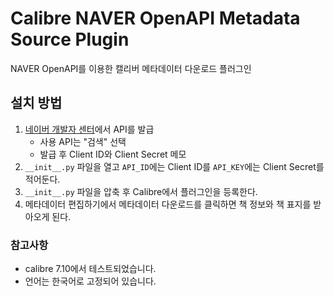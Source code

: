 # Calibre NAVER OpenAPI Metadata Source Plugin

NAVER OpenAPI를 이용한 캘리버 메타데이터 다운로드 플러그인

## 설치 방법
1. [네이버 개발자 센터](https://developers.naver.com/main/)에서 API를 발급
    - 사용 API는 "검색" 선택
    - 발급 후 Client ID와 Client Secret 메모
2. `__init__.py` 파일을 열고 `API_ID`에는 Client ID를 `API_KEY`에는 Client Secret를 적어둔다.
3. `__init__.py` 파일을 압축 후 Calibre에서 플러그인을 등록한다.
4. 메타데이터 편집하기에서 메타데이터 다운로드를 클릭하면 책 정보와 책 표지를 받아오게 된다.

### 참고사항
- calibre 7.10에서 테스트되었습니다.
- 언어는 한국어로 고정되어 있습니다.